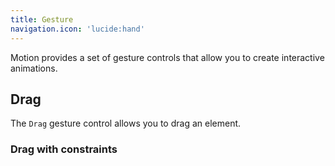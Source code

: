 ```yaml
---
title: Gesture
navigation.icon: 'lucide:hand'
---
```


Motion provides a set of gesture controls that allow you to create interactive animations.

## Drag

The `Drag` gesture control allows you to drag an element.

<ComponentPreview name="drag" />

### Drag with constraints

<ComponentPreview name="drag-with-constraints" />
